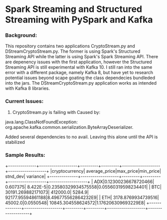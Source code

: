 <h1>Spark Streaming and Structured Streaming with PySpark and Kafka</h1>

<h3>Background:</h3>
This repository contains two applications CryptoStream.py and DStreamCryptoStream.py. The former is using Spark's Structured Streaming API while the latter is using Spark's Spark Streaming API. There are depenency issues with the first application, however the Structured Streaming API is still experimental with Kafka 10. I still ran into the same error with a different package, namely Kafka 8, but have yet to research potential issues beyond scape goating the class dependecies bundleded into the jars. The DStreamCryptoStream.py application works as intended with Kafka 8 libraries.

<h3>Current Issues:</h3>

1. CryptoStream.py is failing with Caused by: 

java.lang.ClassNotFoundException: org.apache.kafka.common.serialization.ByteArrayDeserializer. 

Added several dependencies to no avail. Leaving this alone until the API is stabilized


<h3>Sample Results:</h3>

+--------------+-------------------+---------+---------+-------------------+-------------------+
|cryptocurrency|      average_price|max_price|min_price|           stnd_dev|           variance|
+--------------+-------------------+---------+---------+-------------------+-------------------+
|           ADX|0.12300236678720466| 0.607375| 8.422E-5|0.23580329934575558|0.05560319598234401|
|           BTC| 30191.269882171073| 412000.0|   5284.9|  92177.95594861188|8.496775562864232E9|
|           ETH| 3178.8769934739516|  45002.0|0.0550548| 10845.304558624572|1.176206309693229E8|
+--------------+-------------------+---------+---------+-------------------+-------------------+
